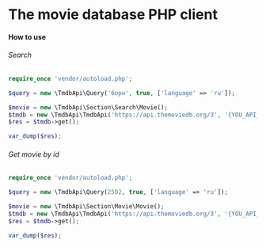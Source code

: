 # The movie database PHP client

#### How to use
###### Search
```php
require_once 'vendor/autoload.php';

$query = new \TmdbApi\Query('борн', true, ['language' => 'ru']);

$movie = new \TmdbApi\Section\Search\Movie();
$tmdb = new \TmdbApi\TmdbApi('https://api.themoviedb.org/3', '{YOU_API_KEY}', $movie, $query);
$res = $tmdb->get();

var_dump($res);

```
###### Get movie by id
```php
require_once 'vendor/autoload.php';

$query = new \TmdbApi\Query(2502, true, ['language' => 'ru']);

$movie = new \TmdbApi\Section\Movie\Movie();
$tmdb = new \TmdbApi\TmdbApi('https://api.themoviedb.org/3', '{YOU_API_KEY}', $movie, ['language' => 'ru']);
$res = $tmdb->get();

var_dump($res);

```

